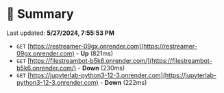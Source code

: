 # 📖 Summary
Last updated: **5/27/2024, 7:55:53 PM**

- `GET` [https://restreamer-09gx.onrender.com](https://restreamer-09gx.onrender.com) - **Up** (821ms)
- `GET` [https://filestreambot-b5k6.onrender.com/](https://filestreambot-b5k6.onrender.com/) - **Down** (230ms)
- `GET` [https://jupyterlab-python3-12-3.onrender.com](https://jupyterlab-python3-12-3.onrender.com) - **Down** (222ms)
